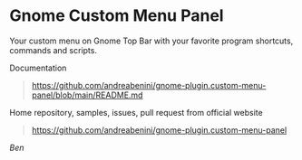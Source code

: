 # Gnome Custom Menu Panel
Your custom menu on Gnome Top Bar with your favorite program shortcuts, commands and scripts.

Documentation
> https://github.com/andreabenini/gnome-plugin.custom-menu-panel/blob/main/README.md

Home repository, samples, issues, pull request from official website
> https://github.com/andreabenini/gnome-plugin.custom-menu-panel


_Ben_
